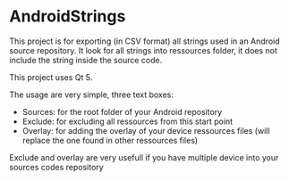 AndroidStrings
==============

This project is for exporting (in CSV format) all strings used in an Android source repository.
It look for all strings into ressources folder, it does not include the string inside the source code.

This project uses Qt 5.

The usage are very simple, three text boxes:
- Sources: for the root folder of your Android repository
- Exclude: for excluding all ressources from this start point
- Overlay: for adding the overlay of your device ressources files (will replace the one found in other ressources files)

Exclude and overlay are very usefull if you have multiple device into your sources codes repository
